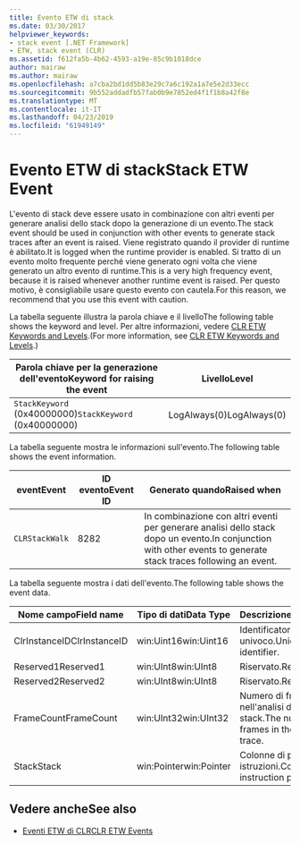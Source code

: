 ```yaml
---
title: Evento ETW di stack
ms.date: 03/30/2017
helpviewer_keywords:
- stack event [.NET Framework]
- ETW, stack event (CLR)
ms.assetid: f612fa5b-4b62-4593-a19e-85c9b1018dce
author: mairaw
ms.author: mairaw
ms.openlocfilehash: a7cba2bd1dd5b83e29c7a6c192a1a7e5e2d33ecc
ms.sourcegitcommit: 9b552addadfb57fab0b9e7852ed4f1f1b8a42f8e
ms.translationtype: MT
ms.contentlocale: it-IT
ms.lasthandoff: 04/23/2019
ms.locfileid: "61949149"
---
```

# <a name="stack-etw-event"></a><span data-ttu-id="ae6b2-102">Evento ETW di stack</span><span class="sxs-lookup"><span data-stu-id="ae6b2-102">Stack ETW Event</span></span>
<span data-ttu-id="ae6b2-103">L'evento di stack deve essere usato in combinazione con altri eventi per generare analisi dello stack dopo la generazione di un evento.</span><span class="sxs-lookup"><span data-stu-id="ae6b2-103">The stack event should be used in conjunction with other events to generate stack traces after an event is raised.</span></span> <span data-ttu-id="ae6b2-104">Viene registrato quando il provider di runtime è abilitato.</span><span class="sxs-lookup"><span data-stu-id="ae6b2-104">It is logged when the runtime provider is enabled.</span></span> <span data-ttu-id="ae6b2-105">Si tratto di un evento molto frequente perché viene generato ogni volta che viene generato un altro evento di runtime.</span><span class="sxs-lookup"><span data-stu-id="ae6b2-105">This is a very high frequency event, because it is raised whenever another runtime event is raised.</span></span> <span data-ttu-id="ae6b2-106">Per questo motivo, è consigliabile usare questo evento con cautela.</span><span class="sxs-lookup"><span data-stu-id="ae6b2-106">For this reason, we recommend that you use this event with caution.</span></span>  
  
 <span data-ttu-id="ae6b2-107">La tabella seguente illustra la parola chiave e il livello</span><span class="sxs-lookup"><span data-stu-id="ae6b2-107">The following table shows the keyword and level.</span></span> <span data-ttu-id="ae6b2-108">Per altre informazioni, vedere [CLR ETW Keywords and Levels](../../../docs/framework/performance/clr-etw-keywords-and-levels.md).</span><span class="sxs-lookup"><span data-stu-id="ae6b2-108">(For more information, see [CLR ETW Keywords and Levels](../../../docs/framework/performance/clr-etw-keywords-and-levels.md).)</span></span>  
  
|<span data-ttu-id="ae6b2-109">Parola chiave per la generazione dell'evento</span><span class="sxs-lookup"><span data-stu-id="ae6b2-109">Keyword for raising the event</span></span>|<span data-ttu-id="ae6b2-110">Livello</span><span class="sxs-lookup"><span data-stu-id="ae6b2-110">Level</span></span>|  
|-----------------------------------|-----------|  
|<span data-ttu-id="ae6b2-111">`StackKeyword` (0x40000000)</span><span class="sxs-lookup"><span data-stu-id="ae6b2-111">`StackKeyword` (0x40000000)</span></span>|<span data-ttu-id="ae6b2-112">LogAlways(0)</span><span class="sxs-lookup"><span data-stu-id="ae6b2-112">LogAlways(0)</span></span>|  
  
 <span data-ttu-id="ae6b2-113">La tabella seguente mostra le informazioni sull'evento.</span><span class="sxs-lookup"><span data-stu-id="ae6b2-113">The following table shows the event information.</span></span>  
  
|<span data-ttu-id="ae6b2-114">event</span><span class="sxs-lookup"><span data-stu-id="ae6b2-114">Event</span></span>|<span data-ttu-id="ae6b2-115">ID evento</span><span class="sxs-lookup"><span data-stu-id="ae6b2-115">Event ID</span></span>|<span data-ttu-id="ae6b2-116">Generato quando</span><span class="sxs-lookup"><span data-stu-id="ae6b2-116">Raised when</span></span>|  
|-----------|--------------|-----------------|  
|`CLRStackWalk`|<span data-ttu-id="ae6b2-117">82</span><span class="sxs-lookup"><span data-stu-id="ae6b2-117">82</span></span>|<span data-ttu-id="ae6b2-118">In combinazione con altri eventi per generare analisi dello stack dopo un evento.</span><span class="sxs-lookup"><span data-stu-id="ae6b2-118">In conjunction with other events to generate stack traces following an event.</span></span>|  
  
 <span data-ttu-id="ae6b2-119">La tabella seguente mostra i dati dell'evento.</span><span class="sxs-lookup"><span data-stu-id="ae6b2-119">The following table shows the event data.</span></span>  
  
|<span data-ttu-id="ae6b2-120">Nome campo</span><span class="sxs-lookup"><span data-stu-id="ae6b2-120">Field name</span></span>|<span data-ttu-id="ae6b2-121">Tipo di dati</span><span class="sxs-lookup"><span data-stu-id="ae6b2-121">Data Type</span></span>|<span data-ttu-id="ae6b2-122">Descrizione</span><span class="sxs-lookup"><span data-stu-id="ae6b2-122">Description</span></span>|  
|----------------|---------------|-----------------|  
|<span data-ttu-id="ae6b2-123">ClrInstanceID</span><span class="sxs-lookup"><span data-stu-id="ae6b2-123">ClrInstanceID</span></span>|<span data-ttu-id="ae6b2-124">win:Uint16</span><span class="sxs-lookup"><span data-stu-id="ae6b2-124">win:Uint16</span></span>|<span data-ttu-id="ae6b2-125">Identificatore di runtime univoco.</span><span class="sxs-lookup"><span data-stu-id="ae6b2-125">Unique runtime identifier.</span></span>|  
|<span data-ttu-id="ae6b2-126">Reserved1</span><span class="sxs-lookup"><span data-stu-id="ae6b2-126">Reserved1</span></span>|<span data-ttu-id="ae6b2-127">win:UInt8</span><span class="sxs-lookup"><span data-stu-id="ae6b2-127">win:UInt8</span></span>|<span data-ttu-id="ae6b2-128">Riservato.</span><span class="sxs-lookup"><span data-stu-id="ae6b2-128">Reserved.</span></span>|  
|<span data-ttu-id="ae6b2-129">Reserved2</span><span class="sxs-lookup"><span data-stu-id="ae6b2-129">Reserved2</span></span>|<span data-ttu-id="ae6b2-130">win:UInt8</span><span class="sxs-lookup"><span data-stu-id="ae6b2-130">win:UInt8</span></span>|<span data-ttu-id="ae6b2-131">Riservato.</span><span class="sxs-lookup"><span data-stu-id="ae6b2-131">Reserved.</span></span>|  
|<span data-ttu-id="ae6b2-132">FrameCount</span><span class="sxs-lookup"><span data-stu-id="ae6b2-132">FrameCount</span></span>|<span data-ttu-id="ae6b2-133">win:UInt32</span><span class="sxs-lookup"><span data-stu-id="ae6b2-133">win:UInt32</span></span>|<span data-ttu-id="ae6b2-134">Numero di frame nell'analisi dello stack.</span><span class="sxs-lookup"><span data-stu-id="ae6b2-134">The number of frames in the stack trace.</span></span>|  
|<span data-ttu-id="ae6b2-135">Stack</span><span class="sxs-lookup"><span data-stu-id="ae6b2-135">Stack</span></span>|<span data-ttu-id="ae6b2-136">win:Pointer</span><span class="sxs-lookup"><span data-stu-id="ae6b2-136">win:Pointer</span></span>|<span data-ttu-id="ae6b2-137">Colonne di puntatori a istruzioni.</span><span class="sxs-lookup"><span data-stu-id="ae6b2-137">Columns of instruction pointers.</span></span>|  
  
## <a name="see-also"></a><span data-ttu-id="ae6b2-138">Vedere anche</span><span class="sxs-lookup"><span data-stu-id="ae6b2-138">See also</span></span>

- [<span data-ttu-id="ae6b2-139">Eventi ETW di CLR</span><span class="sxs-lookup"><span data-stu-id="ae6b2-139">CLR ETW Events</span></span>](../../../docs/framework/performance/clr-etw-events.md)
